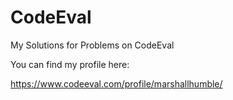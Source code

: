# CodeEval
My Solutions for Problems on CodeEval

You can find my profile here:

https://www.codeeval.com/profile/marshallhumble/
